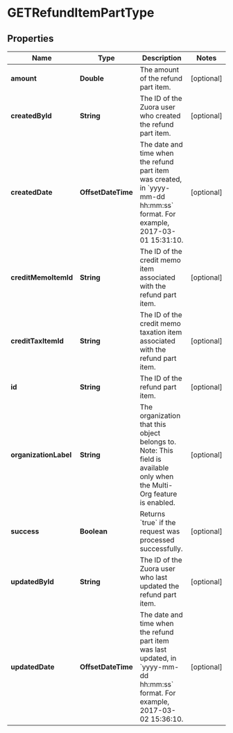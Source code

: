

# GETRefundItemPartType


## Properties

| Name | Type | Description | Notes |
|------------ | ------------- | ------------- | -------------|
|**amount** | **Double** | The amount of the refund part item.  |  [optional] |
|**createdById** | **String** | The ID of the Zuora user who created the refund part item.  |  [optional] |
|**createdDate** | **OffsetDateTime** | The date and time when the refund part item was created, in &#x60;yyyy-mm-dd hh:mm:ss&#x60; format. For example, 2017-03-01 15:31:10.  |  [optional] |
|**creditMemoItemId** | **String** | The ID of the credit memo item associated with the refund part item.  |  [optional] |
|**creditTaxItemId** | **String** | The ID of the credit memo taxation item associated with the refund part item.  |  [optional] |
|**id** | **String** | The ID of the refund part item.  |  [optional] |
|**organizationLabel** | **String** | The organization that this object belongs to.  Note: This field is available only when the Multi-Org feature is enabled.  |  [optional] |
|**success** | **Boolean** | Returns &#x60;true&#x60; if the request was processed successfully. |  [optional] |
|**updatedById** | **String** | The ID of the Zuora user who last updated the refund part item.  |  [optional] |
|**updatedDate** | **OffsetDateTime** | The date and time when the refund part item was last updated, in &#x60;yyyy-mm-dd hh:mm:ss&#x60; format. For example, 2017-03-02 15:36:10.  |  [optional] |



